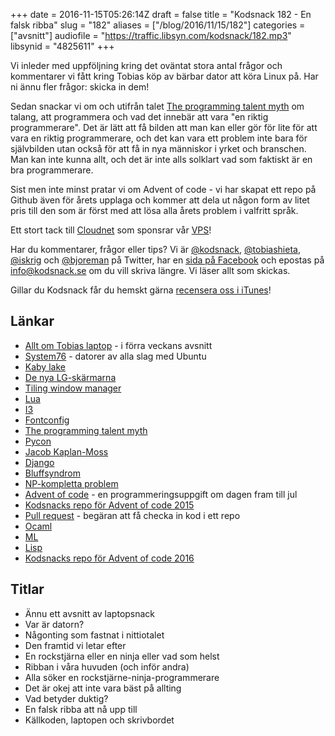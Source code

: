 +++
date = 2016-11-15T05:26:14Z
draft = false
title = "Kodsnack 182 - En falsk ribba"
slug = "182"
aliases = ["/blog/2016/11/15/182"]
categories = ["avsnitt"]
audiofile = "https://traffic.libsyn.com/kodsnack/182.mp3"
libsynid = "4825611"
+++

Vi inleder med uppföljning kring det oväntat stora antal frågor och kommentarer vi fått kring Tobias köp av bärbar dator att köra Linux på. Har ni ännu fler frågor: skicka in dem!

Sedan snackar vi om och utifrån talet [The programming talent myth](https://lwn.net/Articles/641779/) om talang, att programmera och vad det innebär att vara "en riktig programmerare". Det är lätt att få bilden att man kan eller gör för lite för att vara en riktig programmerare, och det kan vara ett problem inte bara för självbilden utan också för att få in nya människor i yrket och branschen. Man kan inte kunna allt, och det är inte alls solklart vad som faktiskt är en bra programmerare.

Sist men inte minst pratar vi om Advent of code - vi har skapat ett repo på Github även för årets upplaga och kommer att dela ut någon form av litet pris till den som är först med att lösa alla årets problem i valfritt språk.

Ett stort tack till [Cloudnet](http://www.cloudnet.se) som sponsrar vår [VPS](http://en.wikipedia.org/wiki/Virtual_private_server)!

Har du kommentarer, frågor eller tips? Vi är [@kodsnack](https://www.twitter.com/kodsnack), [@tobiashieta](https://www.twitter.com/tobiashieta), [@iskrig](https://www.twitter.com/iskrig) och [@bjoreman](https://www.twitter.com/bjoreman) på Twitter, har en [sida på Facebook](https://www.facebook.com/kodsnack) och epostas på [info@kodsnack.se](mailto:info@kodsnack.se) om du vill skriva längre. Vi läser allt som skickas.

Gillar du Kodsnack får du hemskt gärna [recensera oss i iTunes](http://itunes.apple.com/se/podcast/kodsnack/id561631498?l=en)!

## Länkar ##
* [Allt om Tobias laptop](https://kodsnack.se/) - i förra veckans avsnitt
* [System76](https://system76.com/) - datorer av alla slag med Ubuntu
* [Kaby lake](https://en.wikipedia.org/wiki/Kaby_Lake)
* [De nya LG-skärmarna](http://www.prisjakt.nu/konsument/lg-ultrafine-5k-och-ultrafine-4k-optimerade-skarmar-nya-macbook-pro/)
* [Tiling window manager](https://en.wikipedia.org/wiki/Tiling_window_manager)
* [Lua](https://en.wikipedia.org/wiki/Lua_%28programming_language%29)
* [I3](https://i3wm.org/)
* [Fontconfig](https://en.wikipedia.org/wiki/Fontconfig)
* [The programming talent myth](https://lwn.net/Articles/641779/)
* [Pycon](https://us.pycon.org/2017/)
* [Jacob Kaplan-Moss](https://jacobian.org/)
* [Django](https://www.djangoproject.com/)
* [Bluffsyndrom](https://sv.wikipedia.org/wiki/Bluffsyndromet)
* [NP-kompletta problem](https://en.wikipedia.org/wiki/NP-completeness)
* [Advent of code](http://adventofcode.com/) - en programmeringsuppgift om dagen fram till jul
* [Kodsnacks repo för Advent of code 2015](https://github.com/kodsnack/advent_of_code_2015)
* [Pull request](https://help.github.com/articles/about-pull-requests/) - begäran att få checka in kod i ett repo
* [Ocaml](https://en.wikipedia.org/wiki/OCaml)
* [ML](https://en.wikipedia.org/wiki/ML_%28programming_language%29)
* [Lisp](https://en.wikipedia.org/wiki/Lisp_%28programming_language%29)
* [Kodsnacks repo för Advent of code 2016](https://github.com/kodsnack/advent_of_code_2016)

## Titlar ##
* Ännu ett avsnitt av laptopsnack
* Var är datorn?
* Någonting som fastnat i nittiotalet
* Den framtid vi letar efter
* En rockstjärna eller en ninja eller vad som helst
* Ribban i våra huvuden (och inför andra)
* Alla söker en rockstjärne-ninja-programmerare
* Det är okej att inte vara bäst på allting
* Vad betyder duktig?
* En falsk ribba att nå upp till
* Källkoden, laptopen och skrivbordet